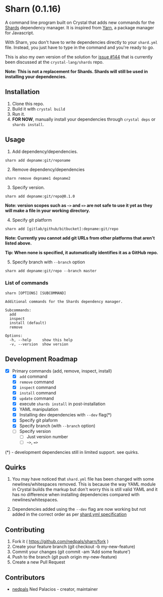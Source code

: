 # Sharn (0.1.16)

A command line program built on Crystal that adds new commands for the [Shards](https://github.com/crystal-lang/shards) dependency manager. It is inspired from [Yarn](https://yarnpkg.com), a package manager for Javascript.

With Sharn, you don't have to write dependencies directly to your `shard.yml` file. Instead, you just have to type in the command and you're ready to go.

This is also my own version of the solution for [issue #144](https://github.com/crystal-lang/shards/issues/144) that is currently been discussed at the `crystal-lang/shards` repo.

**Note: This is not a replacement for Shards. Shards will still be used in installing your dependencies.**

## Installation

1. Clone this repo.
2. Build it with `crystal build`
3. Run it.
4. **FOR NOW**, manually install your dependencies through `crystal deps` or `shards install`.

## Usage
1.  Add dependency/dependencies.
```shell
sharn add depname:git/reponame
```

2. Remove dependency/dependencies
```shell
sharn remove depname1 depname2
```
3. Specify version.
```shell
sharn add depname:git/repo@0.1.0
```
**Note: version scopes such as `~>` and `=>` are not safe to use it yet as they will make a file in your working directory.**

4. Specify git platform
```shell
sharn add [gitlab/github/bitbucket]:depname:git/repo
```
**Note: Currently you cannot add git URLs from other platforms that aren't listed above.**

**Tip: When none is specified, it automatically identifies it as a GitHub repo.**

5. Specify branch with `--branch` option
```shell
sharn add depname:git/repo --branch master
```

### List of commands
```shell
sharn [OPTIONS] [SUBCOMMAND]

Additional commands for the Shards dependency manager.

Subcommands:
  add
  inspect
  install (default)
  remove

Options:
  -h, --help     show this help
  -v, --version  show version
```

## Development Roadmap

- [x] Primary commands (add, remove, inspect, install)
  - [x] `add` command
  - [x] `remove` command
  - [x] `inspect` command
  - [x] `install` command
  - [x] `update` command
  - [x] execute `shards install` in post-installation
  - [x] YAML manipulation 
  - [x] Installing dev dependencies with `--dev` flag(*)
  - [x] Specify git plaform
  - [x] Specify branch (with `--branch` option)
  - [ ] Specify version
    - [ ] Just version number
    - [ ] `~>`, `=>`

(*) - development dependencies still in limited support. see quirks.
	
## Quirks
1. You may have noticed that `shard.yml` file has been changed with some newlines/whitespaces removed. This is because the way YAML module in Crystal builds the markup but don't worry this is still valid YAML and it has no difference when installing dependencies compared with newlines/whitespaces.

2. Dependencies added using the `--dev` flag are now working but not added in the correct order as per [shard.yml specification](https://github.com/crystal-lang/shards/blob/master/SPEC.md)

## Contributing

1. Fork it ( https://github.com/nedpals/sharn/fork )
2. Create your feature branch (git checkout -b my-new-feature)
3. Commit your changes (git commit -am 'Add some feature')
4. Push to the branch (git push origin my-new-feature)
5. Create a new Pull Request

## Contributors

- [nedpals](https://github.com/nedpals) Ned Palacios - creator, maintainer
